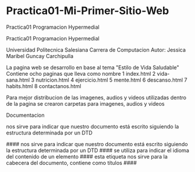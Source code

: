 # Practica01-Mi-Primer-Sitio-Web

Practica01 Programacion Hypermedial

Practica01 Programacion Hypermedial

Universidad Politecnica Salesiana
Carrera de Computacion
Autor: Jessica Maribel Guncay Carchipulla 

La pagina web se desarrollo en base al tema "Estilo de Vida Saludable"
Contiene ocho paginas que lleva como nombre
  1 index.html
  2 vida-sana.html
  3 nutricion.html
  4 ejercicio.html
  5 mente.html
  6 descanso.html
  7 habits.html
  8 contactanos.html

Para mejor distribucion de las imagenes, audios y videos utilizadas dentro de la pagina
se crearon carpetas para imagenes, audios y videos

Documentacion
<!DOCTYPE html >   nos sirve para indicar que nuestro documento está escrito siguiendo la estructura                             determinada por un DTD
####<!DOCTYPE html >   nos sirve para indicar que nuestro documento está escrito siguiendo la estructura determinada por un DTD
####<html lang="es">   se utiliza para indicar el idioma del contenido de un elemento
####<head>    esta etiqueta nos sirve para la cabecera del documento, contiene como títulos
####<title>    etiqueta para dar título a la página .html
####<meta charset="utf-8"   />   establece una codificación de caracteres como signos de puntuación, tildes 
####<body  bgcolor="turquoise"> esta etiqueta sirve para el cuerpo del documento y lo que contiene como imágenes, videos, enlaces, entre otros. Tambien el bgcolor se utiliza en HTLM4 para darle color 
####<header> // la etiqueta header sirve para darle la cabecera a nuestra pagina donde va el título, logotipo y algunos mas 
####<nav> //estas etiquetas se implementan después del header ya no forma parte, nos sirve para realizar menu, donde se colocará enlaces internos para moverse dentro del sitio web. 
####<ul> //para una no ordenada lista, y se representa por <li>
####<ol> para listas ordenadas y se representa por <li>
####<li><a href="index.html">¿Quiénes Somos?</a></li>  se representa para un enlace, en este caso para abrir archivo index.html  y el href sirve para dirección URL o path
####<h1 style="background-color: cornsilk;"> esta etiqueta establece encabezados, tomando en cuenta h1 mayor tamaño hasta h6 menor tamaño
####<section> nos sirve para englobar un texto que guardan relación entre ellos podemos agregar artículos, títulos o encabezados
####<a name="seccion1"> sirve para dar destino a un vínculo, en este caso para abrir la sección 
####<article> esta se ubica dentro de la etiqueta section que se utiliza para dividir y ordenar contenidos en el interior de la página. 
####<p> se coloca dentro de la etiqueta articule se utiliza para párrafos del texto 
####<img src="imagenes/img1.jpg" alt="Estilo de vida Sana"/> etiqueta que se utiliza para agregar imágenes dentro del documento se utiliza el path relativo o absoluto
####Src= el url donde se encuentra la imagen
####Alt=sirve para texto alternativo, información de la imagen 
####<aside> esta etiqueta la usamos fuera de la etiqueta section, se utiliza para información que no esta relacionada con el contenido de la pagina
####<table style="height: 250px; width: 950px;" border="2"> esta etiqueta define el comienzo y final de la tabla 
####Style sirve para dar información de estilo, como height, width, border
####<caption> sirve para darle titulo a la tabla
####<tr> sirve para el comienzo y final de una table 
####<th colspan="3"> representa las celdas de encabezado en la tabla, colspan se utiliza para combinar celadas 
####<video controls width="420" height="240">
####<source src="videos/salud.mp4" type="video/mp4">
####</video>  esta etiqueta sirve para insertar videos que se encuentran en nuestro ordenador; controls muestra los controles como pausa, volumen en la página web, src ubicación o url del video. 

####iframe width="560" height="315" src="https://www.youtube.com/embed/1Y-OUvvesRg" 
####allow="accelerometer; autoplay; encrypted-media; gyroscope; picture-in-picture" 
####allowfullscreen></iframe> esta etiqueta nos permite insertar URL de otra página en la página actual, como reproducir videos de YouTube.

####<audio src="audios/mente.mp3" controls >
####</audio> esta etiqueta sirve para generar audio, controls muestra los controles como pausa, volumen en la página web, src ubicación o url del audio. 

####<footer> esta etiqueta se utiliza para el pie de página, se pone enlaces como correo, teléfonos, copyright
####<a href="tel:0969937042">  crea enlace para llamar a un numero de teléfono
####<a href="malito:gjessica@est.ups.edu.ec"> crear enlace para enviar un correo electrónico

Para la visualizacion de la pagina web se desarrollo una rama 
 https://jessica-maribel.github.io/Practica01-Mi-Primer-Sitio-Web/

